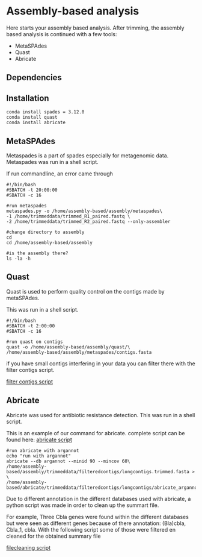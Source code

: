 # Assembly-based analysis
Here starts your assembly based analysis. 
After trimming, the assembly based analysis is continued with a few tools: 
- MetaSPAdes 
- Quast 
- Abricate 

## Dependencies 




## Installation 
```
conda install spades = 3.12.0
conda install quast 
conda install abricate 
```
## MetaSPAdes 
Metaspades is a part of spades especially for metagenomic data. 
Metaspades was run in a shell script. 

If run commandline, an error came through

```
#!/bin/bash
#SBATCH -t 20:00:00
#SBATCH -c 16
 
#run metaspades
metaspades.py -o /home/assembly-based/assembly/metaspades\ 
-1 /home/trimmeddata/trimmed_R1_paired.fastq \
-2 /home/trimmeddata/trimmed_R2_paired.fastq --only-assembler
 
#change directory to assembly 
cd 
cd /home/assembly-based/assembly
 
#is the assembly there?
ls -la -h 
```
## Quast 
Quast is used to perform quality control on the contigs made by metaSPAdes.

This was run in a shell script. 
```
#!/bin/bash
#SBATCH -t 2:00:00
#SBATCH -c 16

#run quast on contigs 
quast -o /home/assembly-based/assembly/quast/\
/home/assembly-based/assembly/metaspades/contigs.fasta
```
if you have small contigs interfering in your data you can filter there with the filter contigs script. 

[filter contigs script](https://github.com/Cynthiavlu/ResistomeDetection/blob/master/Assembly-based/scripts/filtercontigs.py)

## Abricate 
Abricate was used for antibiotic resistance detection. 
This was run in a shell script.


This is an example of our command for abricate. complete script can be found here: 
[abricate script](https://github.com/Cynthiavlu/ResistomeDetection/blob/master/Assembly-based/scripts/runabricate.sh)

```
#run abricate with argannot
echo "run with argannot"
abricate --db argannot --minid 90 --mincov 60\
/home/assembly-based/assembly/trimmeddata/filteredcontigs/longcontigs.trimmed.fasta > \
/home/assembly-based/abricate/trimmeddata/filteredcontigs/longcontigs/abricate_argannot_trlong.csv
```

Due to different annotation in the different databases used with abricate, a python script was made in order to clean up the summart file.

For example, Three Cbla genes were found within the different databases but were seen as different genes because of there annotation: (Bla)cbla, Cbla_1, cbla. With the following script some of those were filtered en cleaned for the obtained summary file 

[filecleaning script](https://github.com/Cynthiavlu/ResistomeDetection/blob/master/Assembly-based/scripts/file_cleaning.py)
